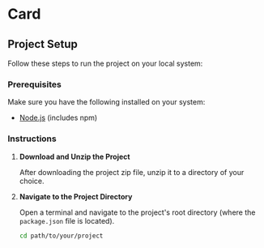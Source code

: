 # Card

## Project Setup

Follow these steps to run the project on your local system:

### Prerequisites

Make sure you have the following installed on your system:
- [Node.js](https://nodejs.org/en/) (includes npm)

### Instructions

1. **Download and Unzip the Project**

   After downloading the project zip file, unzip it to a directory of your choice.

2. **Navigate to the Project Directory**

   Open a terminal and navigate to the project's root directory (where the `package.json` file is located).

   ```sh
   cd path/to/your/project
